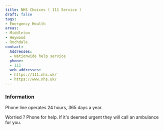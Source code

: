 ```yaml
---
title: NHS Choices ( 111 Service )
draft: false
tags:
- Emergency Health
areas:
- Middleton
- Heywood
- Rochdale
contact:
  Addresses:
  - Nationwide help service
  phone:
  - 111
  web_addresses:
  - https://111.nhs.uk/
  - https://www.nhs.uk/
---
```

### Information
Phone line operates 24 hours, 365 days a year. 

Worried ? Phone for help. If it's deemed urgent they 
will call an ambulance for you.

